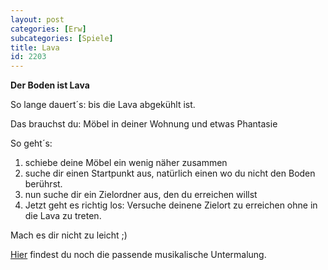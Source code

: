 ```yaml
---
layout: post
categories: [Erw]
subcategories: [Spiele]
title: Lava
id: 2203
---
```

**Der Boden ist Lava**

So lange dauert´s: bis die Lava abgekühlt ist.

Das brauchst du: Möbel in deiner Wohnung und etwas Phantasie

So geht´s:
  1. schiebe deine Möbel ein wenig näher zusammen
  2. suche dir einen Startpunkt aus, natürlich einen wo du nicht den Boden berührst.
  3. nun suche dir ein Zielordner aus, den du erreichen willst
  4. Jetzt geht es richtig los: Versuche deinene Zielort zu erreichen ohne in die Lava zu treten.
  
Mach es dir nicht zu leicht ;)

[Hier](https://www.youtube.com/watch?v=DeXoACwOT1o) findest du noch die passende musikalische Untermalung.
